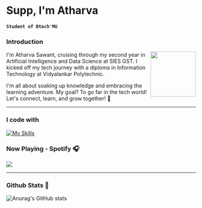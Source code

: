 
# Supp, I'm Atharva

**`Student of Btech'MU`**
### Introduction
<img src="https://media.giphy.com/media/SiIqwBtH3cSiLfD8Ew/giphy.gif" width="120" align="right">

I'm Atharva Sawant, cruising through my second year in Artificial Intelligence and Data Science at SIES GST. I kicked off my tech journey with a diploma in Information Technology at Vidyalankar Polytechnic.

I'm all about soaking up knowledge and embracing the learning adventure. My goal? To go far in the tech world! Let's connect, learn, and grow together! 🚀
<br>

---

### I code with
[![My Skills](https://skillicons.dev/icons?i=java,py,js,html,css,vscode&theme=dark)](https://skillicons.dev)

### Now Playing - Spotify 🎧
<p>
 <a href="[https://spotify-github-profile.vercel.app/api/view.svg?uid=313njpkumfthjwhi3oveaxfkqlby&redirect=true](https://spotify-github-profile.vercel.app/api/view.svg?uid=31fdcavvejfkunwaz4h34rttpugq&redirect=true)">
   <img src="https://spotify-github-profile.vercel.app/api/view.svg?uid=31fdcavvejfkunwaz4h34rttpugq&cover_image=true&theme=natemoo-re&show_offline=false&background_color=121212&interchange=false&bar_color=53b14f&bar_color_cover=true)"/>
 </a>
 </p>
  </div>
  
---

### Github Stats 🔰
![Anurag's GitHub stats](https://github-readme-stats.vercel.app/api?username=Satharva2004&theme=catppuccin_mocha&show_icons=true)
